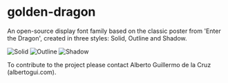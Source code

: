 # golden-dragon
An open-source display font family based on the classic poster from 'Enter the Dragon', created in three styles: Solid, Outline and Shadow.

![Solid](https://s3-us-west-2.amazonaws.com/wip-bucket/github/golden-dragon/gdsolid.png)
![Outline](https://s3-us-west-2.amazonaws.com/wip-bucket/github/golden-dragon/gdoutline.png)
![Shadow](https://s3-us-west-2.amazonaws.com/wip-bucket/github/golden-dragon/gd-shadow.png)

To contribute to the project please contact Alberto Guillermo de la Cruz (albertogui.com).
